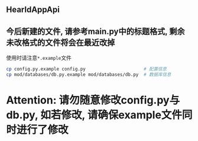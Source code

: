 ## HearldAppApi

## 今后新建的文件, 请参考main.py中的标题格式, 剩余未改格式的文件将会在最近改掉

使用时请注意`*.example`文件

```bash
cp config.py.example config.py                      # 配置信息
cp mod/databases/db.py.example mod/databases/db.py  # 数据库信息
```

# Attention: 请勿随意修改config.py与db.py, 如若修改, 请确保example文件同时进行了修改

